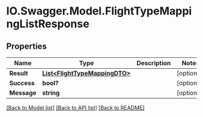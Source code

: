 # IO.Swagger.Model.FlightTypeMappingListResponse
## Properties

Name | Type | Description | Notes
------------ | ------------- | ------------- | -------------
**Result** | [**List&lt;FlightTypeMappingDTO&gt;**](FlightTypeMappingDTO.md) |  | [optional] 
**Success** | **bool?** |  | [optional] 
**Message** | **string** |  | [optional] 

[[Back to Model list]](../README.md#documentation-for-models) [[Back to API list]](../README.md#documentation-for-api-endpoints) [[Back to README]](../README.md)

